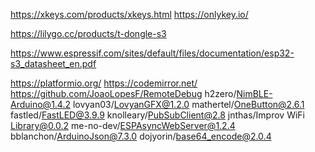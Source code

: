 https://xkeys.com/products/xkeys.html
https://onlykey.io/

https://lilygo.cc/products/t-dongle-s3

https://www.espressif.com/sites/default/files/documentation/esp32-s3_datasheet_en.pdf

https://platformio.org/
https://codemirror.net/
https://github.com/JoaoLopesF/RemoteDebug
h2zero/NimBLE-Arduino@1.4.2
lovyan03/LovyanGFX@1.2.0
mathertel/OneButton@2.6.1
fastled/FastLED@3.9.9
knolleary/PubSubClient@2.8
jnthas/Improv WiFi Library@0.0.2
me-no-dev/ESPAsyncWebServer@1.2.4
bblanchon/ArduinoJson@7.3.0
dojyorin/base64_encode@2.0.4